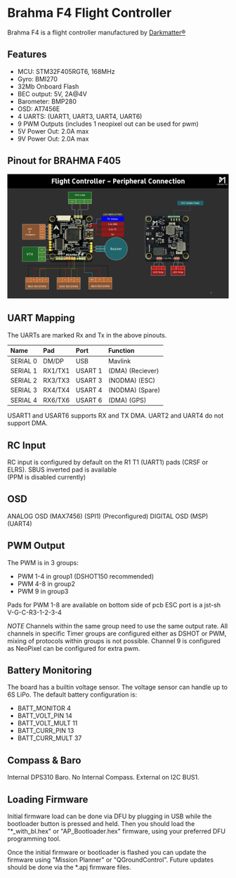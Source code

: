 
# Brahma F4 Flight Controller

Brahma F4 is a flight controller manufactured by [Darkmatter®](https://thedarkmatter.in)

## Features

- MCU: STM32F405RGT6, 168MHz
- Gyro: BMI270
- 32Mb Onboard Flash
- BEC output: 5V, 2A@4V
- Barometer: BMP280
- OSD: AT7456E
- 4 UARTS: (UART1, UART3, UART4, UART6)
- 9 PWM Outputs (includes 1 neopixel out can be used for pwm)
- 5V Power Out: 2.0A max
- 9V Power Out: 2.0A max



## Pinout for BRAHMA F405

![BrahmaF405](BRAHMA_F405-diagram.jpg "DM_BrahmaF4")



## UART Mapping

The UARTs are marked Rx and Tx in the above pinouts.

| Name     | Pad      | Port    |     Function        |
| :------- | :------- | :------ | :------------------ |
| SERIAL 0 | DM/DP    | USB     |  Mavlink            |
| SERIAL 1 | RX1/TX1  | USART 1 | (DMA)   (Reciever)  |
| SERIAL 2 | RX3/TX3  | USART 3 | (NODMA) (ESC)       |
| SERIAL 3 | RX4/TX4  | USART 4 | (NODMA) (Spare)     |
| SERIAL 4 | RX6/TX6  | USART 6 | (DMA)   (GPS)       |

USART1 and USART6 supports RX and TX DMA. UART2 and UART4 do not support DMA.


## RC Input

RC input is configured by default on the R1 T1 (UART1) pads (CRSF or ELRS).
SBUS inverted pad is available  
(PPM is disabled currently)


## OSD
ANALOG OSD (MAX7456) (SPI1) (Preconfigured)
DIGITAL OSD (MSP)    (UART4)


## PWM Output

The PWM is in 3 groups:

- PWM 1-4 in group1 (DSHOT150 recommended)
- PWM 4-8 in group2
- PWM 9   in group3

Pads for PWM 1-8 are available on bottom side of pcb
ESC port is a jst-sh V-G-C-R3-1-2-3-4

*NOTE*
Channels within the same group need to use the same output rate.
All channels in specific Timer groups are configured either as DSHOT or PWM,
mixing of protocols within groups is not possible.
Channel 9 is configured as NeoPixel can be configured for extra pwm.


## Battery Monitoring

The board has a builtin voltage sensor. The voltage sensor can handle up to 6S LiPo.
The default battery configuration is:

- BATT_MONITOR 4
- BATT_VOLT_PIN 14
- BATT_VOLT_MULT 11
- BATT_CURR_PIN 13
- BATT_CURR_MULT 37 


## Compass & Baro

Internal DPS310 Baro.
No Internal Compass.
External on I2C BUS1.


## Loading Firmware

Initial firmware load can be done via DFU by plugging in USB while the bootloader button is pressed and held. 
Then you should load the "*_with_bl.hex" or "AP_Bootloader.hex" firmware, using your preferred DFU programming tool.

Once the initial firmware or bootloader is flashed you can update the firmware using "Mission Planner" or "QGroundControl". 
Future updates should be done via the *.apj firmware files.
